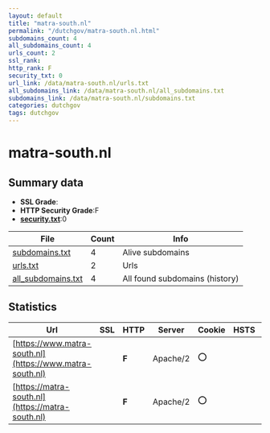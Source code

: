 ```yaml
---
layout: default
title: "matra-south.nl"
permalink: "/dutchgov/matra-south.nl.html"
subdomains_count: 4
all_subdomains_count: 4
urls_count: 2
ssl_rank: 
http_rank: F
security_txt: 0
url_link: /data/matra-south.nl/urls.txt
all_subdomains_link: /data/matra-south.nl/all_subdomains.txt
subdomains_link: /data/matra-south.nl/subdomains.txt
categories: dutchgov
tags: dutchgov
---
```



# matra-south.nl
## Summary data


 - **SSL Grade**:
 - **HTTP Security Grade**:F
 - **[security.txt](https://www.digitaleoverheid.nl/nieuws/standaard-security-txt-nu-verplicht-voor-overheid/)**:0


| File       | Count | Info |
|------------|-------|------|
|[subdomains.txt](/DutchGovScope/data/matra-south.nl/subdomains.txt)|4|Alive subdomains|
|[urls.txt](/DutchGovScope/data/matra-south.nl/urls.txt)|2|Urls|
|[all_subdomains.txt](/DutchGovScope/data/matra-south.nl/all_subdomains.txt)|4|All found subdomains (history)|


## Statistics


| Url | SSL | HTTP | Server | Cookie | HSTS | CORS | CTO | CSP | XFO | XXP | RP |FP| Tech |Title |
|--------|-------|-------|------|------|------|------|------|------|------|------|------|------|------|------|
|[https://www.matra-south.nl](https://www.matra-south.nl)| | **F**|Apache/2|:o: | | | | | | | :white_check_mark: | |Apache HTTP Server:2 PHP:7.4.33|Redirecting to h...|
|[https://matra-south.nl](https://matra-south.nl)| | **F**|Apache/2|:o: | | | | | | | :white_check_mark: | |Apache HTTP Server:2 PHP:7.4.33|Redirecting to h...|

